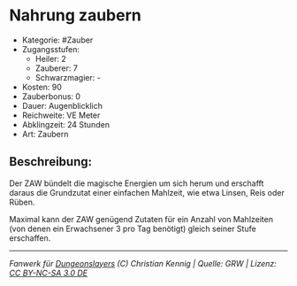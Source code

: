 # Nahrung zaubern

- Kategorie: #Zauber
- Zugangsstufen:
  - Heiler: 2
  - Zauberer: 7
  - Schwarzmagier: -
- Kosten: 90
- Zauberbonus: 0
- Dauer: Augenblicklich
- Reichweite: VE Meter
- Abklingzeit: 24 Stunden
- Art: Zaubern

## Beschreibung:

Der ZAW bündelt die magische Energien um sich herum und erschafft daraus die Grundzutat einer einfachen Mahlzeit, wie etwa Linsen, Reis oder Rüben.

Maximal kann der ZAW genügend Zutaten für ein Anzahl von Mahlzeiten (von denen ein Erwachsener 3 pro Tag benötigt) gleich seiner Stufe erschaffen.

---

_Fanwerk für [Dungeonslayers](https://www.dungeonslayers.net/) (C) Christian Kennig | Quelle: GRW | Lizenz: [CC BY-NC-SA 3.0 DE](https://creativecommons.org/licenses/by-nc-sa/3.0/de/)_
